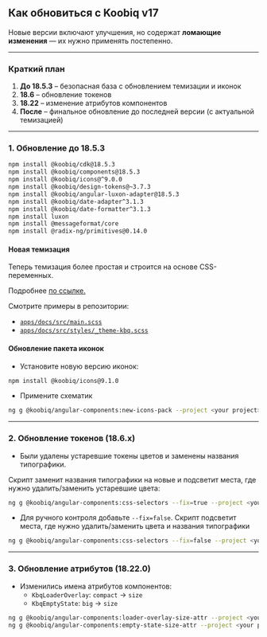 ## Как обновиться с Koobiq v17

Новые версии включают улучшения, но содержат **ломающие изменения** — их нужно применять постепенно.

---

### Краткий план

1. **До 18.5.3** – безопасная база с обновлением темизации и иконок
2. **18.6** – обновление токенов
3. **18.22** – изменение атрибутов компонентов
4. **После** – финальное обновление до последней версии (с актуальной темизацией)

---

### 1. Обновление до 18.5.3

```bash
npm install @koobiq/cdk@18.5.3
npm install @koobiq/components@18.5.3
npm install @koobiq/icons@^9.0.0
npm install @koobiq/design-tokens@~3.7.3
npm install @koobiq/angular-luxon-adapter@18.5.3
npm install @koobiq/date-adapter^3.1.3
npm install @koobiq/date-formatter^3.1.3
npm install luxon
npm install @messageformat/core
npm install @radix-ng/primitives@0.14.0
```

#### Новая темизация

Теперь темизация более простая и строится на основе CSS-переменных.

Подробнее [по ссылке.](https://koobiq.io/ru/main/theming/overview#как-использовать?)

Смотрите примеры в репозитории:

- [`apps/docs/src/main.scss`](https://github.com/koobiq/angular-components/blob/main/apps/docs/src/main.scss)
- [`apps/docs/src/styles/_theme-kbq.scss`](https://github.com/koobiq/angular-components/blob/main/apps/docs/src/styles/_theme-kbq.scss)

#### Обновление пакета иконок

- Установите новую версию иконок:

```bash
npm install @koobiq/icons@9.1.0
```

- Примените схематик

```bash
ng g @koobiq/angular-components:new-icons-pack --project <your project>
```

---

### 2. Обновление токенов (18.6.x)

- Были удалены устаревшие токены цветов и заменены названия типографики.

Скрипт заменит названия типографики на новые и подсветит места, где нужно удалить/заменить устаревшие цвета:

```bash
ng g @koobiq/angular-components:css-selectors --fix=true --project <your project>
```

- Для ручного контроля добавьте `--fix=false`. Скрипт подсветит места, где нужно удалить/заменить цвета и названия типографики

```bash
ng g @koobiq/angular-components:css-selectors --fix=false --project <your project>
```

---

### 3. Обновление атрибутов (18.22.0)

- Изменились имена атрибутов компонентов:
    - `KbqLoaderOverlay`: `compact` → `size`
    - `KbqEmptyState`: `big` → `size`

```bash
ng g @koobiq/angular-components:loader-overlay-size-attr --project <your project>
ng g @koobiq/angular-components:empty-state-size-attr --project <your project>
```
